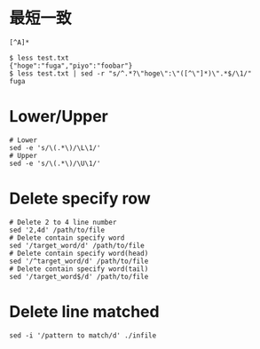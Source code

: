 # 最短一致

`[^A]*`

```
$ less test.txt
{"hoge":"fuga","piyo":"foobar"}
$ less test.txt | sed -r "s/^.*?\"hoge\":\"([^\"]*)\".*$/\1/"
fuga
```

# Lower/Upper

```
# Lower
sed -e 's/\(.*\)/\L\1/'
# Upper
sed -e 's/\(.*\)/\U\1/'
```

# Delete specify row

```
# Delete 2 to 4 line number
sed '2,4d' /path/to/file
# Delete contain specify word
sed '/target_word/d' /path/to/file
# Delete contain specify word(head)
sed '/^target_word/d' /path/to/file
# Delete contain specify word(tail)
sed '/target_word$/d' /path/to/file
```

# Delete line matched

```
sed -i '/pattern to match/d' ./infile
```
